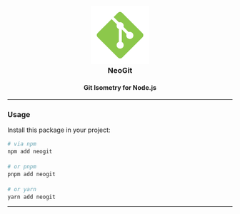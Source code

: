 <h3 align="center">
	<img src="https://raw.githubusercontent.com/wavim/neogit/master/media/icon.png" width="130" alt="NeoGit Icon" /><br />
	NeoGit
</h3>
<h4 align="center">Git Isometry for Node.js</h4>

---

### Usage

Install this package in your project:

```bash
# via npm
npm add neogit

# or pnpm
pnpm add neogit

# or yarn
yarn add neogit
```

---

_&emsp;_
